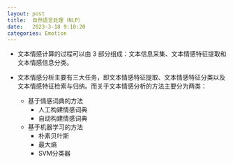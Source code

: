 ```yaml
---
layout: post
title:  自然语言处理（NLP）
date:   2023-3-18 9:10:20
categories: Emotion
---
```




* 文本情感计算的过程可以由 3 部分组成：文本信息采集、文本情感特征提取和文本情感信息分类。

* 文本情感分析主要有三大任务，即文本情感特征提取、文本情感特征分类以及文本情感特征检索与归纳。而关于文本情感分析的方法主要分为两类：
  * 基于情感词典的方法
    * 人工构建情感词典
    * 自动构建情感词典
  * 基于机器学习的方法
    * 朴素贝叶斯
    * 最大熵
    * SVM分类器
